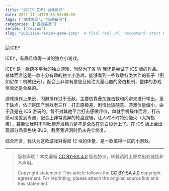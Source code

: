 ```yaml
---
title: "《ICEY 艾希》游戏简评"
date: 2021-11-14T19:38:54+08:00
tags: ["游戏鉴赏", "简书备份"]
categories: ["游戏鉴赏"]
series: ["review"]
slug: "20211114-review-game-icey"  # final real url, recommend: start by date, follow lower case words with hyphen splitter. E.g., `20230316-text-title`
---
```


![ICEY](/img/posts/9835942-d8f0d19a7eb9ac06.jpg "ICEY")

ICEY，有趣且值得一试的独立小游戏。

ICEY 是一款跨多平台的独立游戏，当然为了省 W 我还是尝试了 iOS 版的作品。总体而言这是一款十分有趣的独立小游戏，能够看到一些致敬各类大作的影子（例如尼尔：机械纪元），配合上非常有意思且倾注大量心血的旁白机制，整体的游戏体验还是合格的。

游戏操作上来说，闪避操作过于无敌，主要依靠叠加连击数和闪避来进行输出。至于缺点，依旧是国产游戏老三样：打击感极差、剧情比较随意、游戏体量偏小。由于我是在 iOS 游玩的，暂不对其他平台打击感做评价，单就手机操作而言，打击感可谓差到离谱，配合上非常诡异的轮盘逻辑，让人时不时特别恼火（大拇指疼），甚至让我时不时吐槽开发精力是不是全放在旁白设计上了。在 iOS 版上会出现部分场景色块 BUG，截至我评测时仍未完全修复。

综合而言，我认为这款游戏对得起 12 块的体量，是一款值得一试的小游戏。

---

> 版权声明：本文遵循 [CC BY-SA 4.0](https://creativecommons.org/licenses/by-sa/4.0/deed.zh) 版权协议，转载请附上原文出处链接和本声明。
>
> Copyright statement: This article follows the [CC BY-SA 4.0](https://creativecommons.org/licenses/by-sa/4.0/deed.en) copyright agreement. For reprinting, please attach the original source link and this statement.
